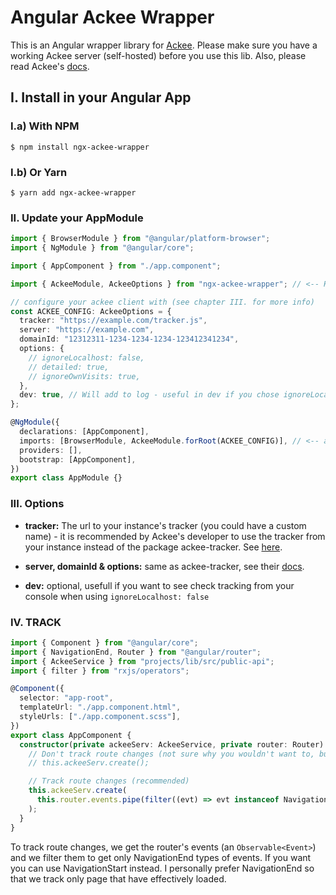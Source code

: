 # Angular Ackee Wrapper

This is an Angular wrapper library for [Ackee](https://ackee.electerious.com/).
Please make sure you have a working Ackee server (self-hosted) before you use this lib.
Also, please read Ackee's [docs](https://docs.ackee.electerious.com/).

## I. Install in your Angular App

### I.a) With NPM

```shell
$ npm install ngx-ackee-wrapper
```

### I.b) Or Yarn

```shell
$ yarn add ngx-ackee-wrapper
```

### II. Update your AppModule

```typescript
import { BrowserModule } from "@angular/platform-browser";
import { NgModule } from "@angular/core";

import { AppComponent } from "./app.component";

import { AckeeModule, AckeeOptions } from "ngx-ackee-wrapper"; // <-- HERE

// configure your ackee client with (see chapter III. for more info)
const ACKEE_CONFIG: AckeeOptions = {
  tracker: "https://example.com/tracker.js",
  server: "https://example.com",
  domainId: "12312311-1234-1234-1234-123412341234",
  options: {
    // ignoreLocalhost: false,
    // detailed: true,
    // ignoreOwnVisits: true,
  },
  dev: true, // Will add to log - useful in dev if you chose ignoreLocalhost: false
};

@NgModule({
  declarations: [AppComponent],
  imports: [BrowserModule, AckeeModule.forRoot(ACKEE_CONFIG)], // <-- add AckeeModule & config
  providers: [],
  bootstrap: [AppComponent],
})
export class AppModule {}
```

### III. Options

- **tracker:** The url to your instance's tracker (you could have a custom name) - it is recommended by Ackee's developer to use the tracker from your instance instead of the package ackee-tracker. See [here](https://github.com/electerious/ackee-tracker#-installation).

- **server, domainId & options:** same as ackee-tracker, see their [docs](https://github.com/electerious/ackee-tracker#createserver-opts).

- **dev:** optional, usefull if you want to see check tracking from your console when using `ignoreLocalhost: false`

### IV. TRACK

```typescript
import { Component } from "@angular/core";
import { NavigationEnd, Router } from "@angular/router";
import { AckeeService } from "projects/lib/src/public-api";
import { filter } from "rxjs/operators";

@Component({
  selector: "app-root",
  templateUrl: "./app.component.html",
  styleUrls: ["./app.component.scss"],
})
export class AppComponent {
  constructor(private ackeeServ: AckeeService, private router: Router) {
    // Don't track route changes (not sure why you wouldn't want to, but you have the option)
    // this.ackeeServ.create();

    // Track route changes (recommended)
    this.ackeeServ.create(
      this.router.events.pipe(filter((evt) => evt instanceof NavigationEnd))
    );
  }
}
```

To track route changes, we get the router's events (an `Observable<Event>`) and we filter them to get only NavigationEnd types of events. If you want you can use NavigationStart instead.
I personally prefer NavigationEnd so that we track only page that have effectively loaded.
